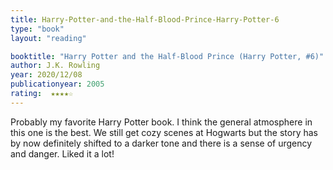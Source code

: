 ```yaml
---
title: Harry-Potter-and-the-Half-Blood-Prince-Harry-Potter-6
type: "book"
layout: "reading"

booktitle: "Harry Potter and the Half-Blood Prince (Harry Potter, #6)"
author: J.K. Rowling
year: 2020/12/08
publicationyear: 2005
rating:  ★★★★☆
---
```


Probably my favorite Harry Potter book. I think the general atmosphere in this one is the best. We still get cozy scenes at Hogwarts but the story has by now definitely shifted to a darker tone and there is a sense of urgency and danger. Liked it a lot!
